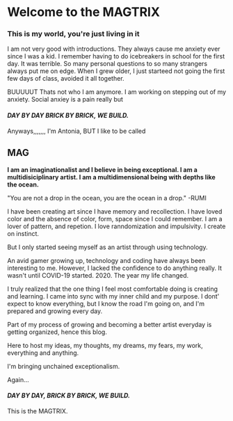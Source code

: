 # Welcome to the MAGTRIX
### This is my world, you're just living in it


I am not very good with introductions. They always cause me anxiety ever since I was a kid. I remember having to do icebreakers in school for the first day. It was terrible. 
So many personal questions to so many strangers always put me on edge. When I grew older, I just starteed not going the first few days of class, avoided it all together.

BUUUUUT Thats not who I am anymore. I am working on stepping out of my anxiety. Social anxiey is a pain really but
#### *DAY BY DAY BRICK BY BRICK, WE BUILD.*

Anyways,,,,,,, I'm Antonia, BUT I like to be called
## MAG

**I am an imaginationalist and I believe in being exceptional. I am a multidisiciplinary artist. I am a multidimensional being with depths like the ocean.**

"You are not a drop in the ocean, you are the ocean in a drop." -RUMI


I have been creating art since I have memory and recollection. I have loved color and the absence of color, form, space since I could remember. I am a lover of pattern, and repetion. I love ranndomization and impulsivity. I create on instinct.

But I only started seeing myself as an artist through using technology.

An avid gamer growing up, technology and coding have always been interesting to me. However, I lacked the confidence to do anything really. It wasn't until COVID-19 started.
2020.
The year my life changed. 

I truly realized that the one thing I feel most comfortable doing is creating and learning. I came into sync with my inner child and my purpose. 
I dont' expect to know everything, but I know the road I'm going on, and I'm prepared and growing every day.

Part of my process of growing and becoming a better artist everyday is getting organized, hence this blog.

Here to host my ideas, my thoughts, my dreams, my fears, my work, everything and anything.

I'm bringing unchained exceptionalism. 

Again... 
#### *DAY BY DAY, BRICK BY BRICK, WE BUILD.*

This is the MAGTRIX.

